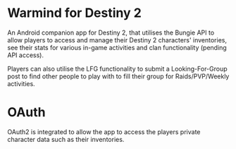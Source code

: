 # Warmind for Destiny 2

An Android companion app for Destiny 2, that utilises the Bungie API to allow players to access and manage their Destiny 2 
characters' inventories, see their stats for various in-game activities and clan functionality (pending API access).

Players can also utilise the LFG functionality to submit a Looking-For-Group post to find other people to play with to fill their
group for Raids/PVP/Weekly activities.

# OAuth

OAuth2 is integrated to allow the app to access the players private character data such as their inventories. 
